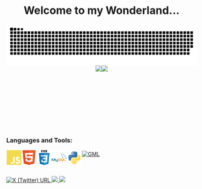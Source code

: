 <div>
 <h1 align="center">Welcome to my Wonderland...</h1>
 <img align="center" src="https://github.com/MrNicolass/MrNicolass/blob/output/github-contribution-grid-snake-dark.svg">
</div>

<div style="display: flex; justify-content: center; align-items: center;">
 <img height="165em" src="https://github-readme-stats.vercel.app/api?username=MrNicolass&theme=dracula&include_all_commits=true">
 <img height="165em" src="https://github-readme-stats.vercel.app/api/top-langs/?username=MrNicolass&layout=compact&theme=dracula"/>
</div>

<h3>Languages and Tools:</h3>
<div style="display: flex">
 <a href="https://developer.mozilla.org/en-US/docs/Web/JavaScript" target="_blank"> 
  <img align="center" src="https://raw.githubusercontent.com/devicons/devicon/master/icons/javascript/javascript-plain.svg" alt="javascript" width="40" height="40"/> 
 </a>
 <a href="https://www.w3.org/html/" target="_blank"> 
  <img align="center" src="https://raw.githubusercontent.com/devicons/devicon/master/icons/html5/html5-original.svg" alt="html5" width="40" height="40"/>
 </a>
 <a href="https://www.w3schools.com/css/" target="_blank">
  <img align="center" src="https://raw.githubusercontent.com/devicons/devicon/master/icons/css3/css3-original-wordmark.svg" alt="css3" width="40" height="40"/>
 </a>
 <a href="https://www.mysql.com/" target="_blank">
  <img align="center" src="https://raw.githubusercontent.com/devicons/devicon/master/icons/mysql/mysql-original-wordmark.svg" alt="mysql" width="40" height="40"/>
 </a>
 <a href="https://www.python.org" target="_blank">
  <img align="center" src="https://raw.githubusercontent.com/devicons/devicon/master/icons/python/python-original.svg" alt="python" width="40" height="40"/>
 </a>
 <a href="https://www.yoyogames.com/" target="_blank">
  <img align="center" src="https://www.moosoft.com/wp-content/uploads/2022/11/gamemaker-studio-98765-1.png" alt="GML" width="40" height="40"/>
 </a>
</div>

   ##
 
<div> 
 <a href="https://twitter.com/OhNickConte" target="_blank">
  <img alt="X (Twitter) URL" src="https://img.shields.io/twitter/url?url=https%3A%2F%2Ftwitter.com%2FOhNickConte&style=for-the-badge&logo=x&label=Twitter&color=555555" target="_blank">
 </a>
 <a href="mailto:nicolascontegt@gmail.com">
  <img src="https://img.shields.io/badge/-Gmail-%23333?style=for-the-badge&logo=gmail&logoColor=white&color=red" target="_blank">
 </a>
 <a href="https://www.linkedin.com/in/nicolasgconteti/" target="_blank">
  <img src="https://img.shields.io/badge/-LinkedIn-%230077B5?style=for-the-badge&logo=linkedin&logoColor=white" target="_blank">
 </a> 
</div>
